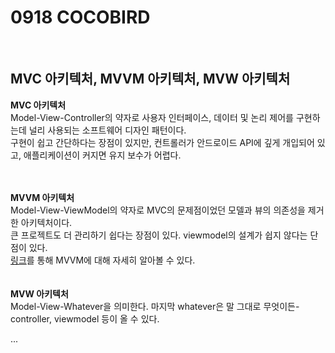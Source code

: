 # 0918 COCOBIRD
<br/>


##  MVC 아키텍처, MVVM 아키텍처, MVW 아키텍처

**MVC 아키텍처**<br/>
Model-View-Controller의 약자로 사용자 인터페이스, 데이터 및 논리 제어를 구현하는데 널리 사용되는 소프트웨어 디자인 패턴이다.  <br/>
구현이 쉽고 간단하다는 장점이 있지만, 컨트롤러가 안드로이드 API에 깊게 개입되어 있고, 애플리케이션이 커지면 유지 보수가 어렵다. <br/>
<br/><br/>

**MVVM 아키텍처**<br/>
Model-View-ViewModel의 약자로 MVC의 문제점이었던 모델과 뷰의 의존성을 제거한 아키텍처이다. <br/>
큰 프로젝트도 더 관리하기 쉽다는 장점이 있다. viewmodel의 설계가 쉽지 않다는 단점이 있다.<br/>
[링크](https://velog.io/@jojo_devstory/%EC%95%88%EB%93%9C%EB%A1%9C%EC%9D%B4%EB%93%9C-%EC%95%84%ED%82%A4%ED%85%8D%EC%B2%98-%ED%8C%A8%ED%84%B4-MVVM%EC%9D%B4-%EB%AD%98%EA%B9%8C)를 통해 MVVM에 대해 자세히 알아볼 수 있다.<br/>
<br/><br/>
**MVW 아키텍처**<br/>
Model-View-Whatever을 의미한다. 마지막 whatever은 말 그대로 무엇이든-controller, viewmodel 등이 올 수 있다.<br/>
 
...
